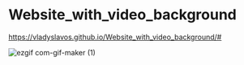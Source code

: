 # Website_with_video_background

https://vladyslavos.github.io/Website_with_video_background/#


![ezgif com-gif-maker (1)](https://user-images.githubusercontent.com/67589338/104092541-4667b480-528d-11eb-9f0e-4ac6bede78c9.gif)












